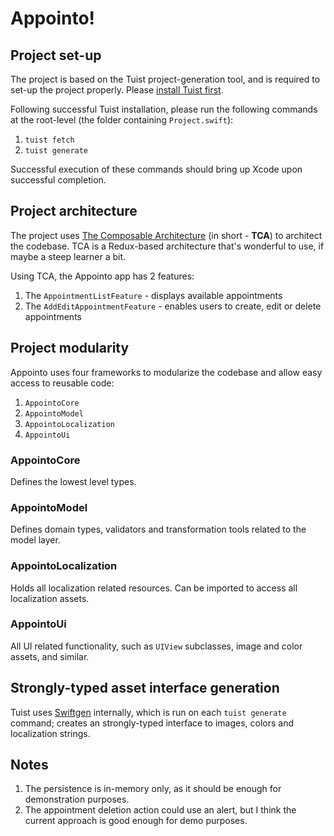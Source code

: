 # Appointo!

## Project set-up

The project is based on the Tuist project-generation tool, and is required to set-up the project properly. Please [install Tuist first](https://docs.tuist.io/documentation/tuist/installation).

Following successful Tuist installation, please run the following commands at the root-level (the folder containing `Project.swift`):
1. `tuist fetch`
2. `tuist generate`

Successful execution of these commands should bring up Xcode upon successful completion.

## Project architecture

The project uses [The Composable Architecture](https://github.com/pointfreeco/swift-composable-architecture) (in short - **TCA**) to architect the codebase. TCA is a Redux-based architecture that's wonderful to use, if maybe a steep learner a bit. 

Using TCA, the Appointo app has 2 features:
1. The `AppointmentListFeature` - displays available appointments
2. The `AddEditAppointmentFeature` - enables users to create, edit or delete appointments

## Project modularity

Appointo uses four frameworks to modularize the codebase and allow easy access to reusable code:
1. `AppointoCore`
2. `AppointoModel`
2. `AppointoLocalization`
2. `AppointoUi`

### AppointoCore

Defines the lowest level types.

### AppointoModel

Defines domain types, validators and transformation tools related to the model layer.

### AppointoLocalization

Holds all localization related resources. Can be imported to access all localization assets.

### AppointoUi

All UI related functionality, such as `UIView` subclasses, image and color assets, and similar.

## Strongly-typed asset interface generation

Tuist uses [Swiftgen](https://github.com/SwiftGen/SwiftGen) internally, which is run on each `tuist generate` command; creates an strongly-typed interface to images, colors and localization strings.

## Notes

1. The persistence is in-memory only, as it should be enough for demonstration purposes.
2. The appointment deletion action could use an alert, but I think the current approach is good enough for demo purposes.